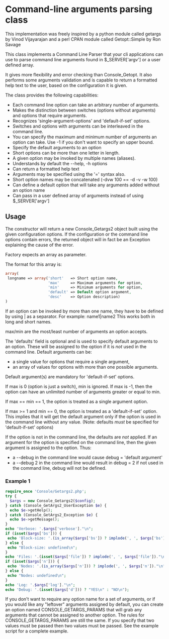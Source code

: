 Command-line arguments parsing class
====================================

This implementation was freely inspired by a python module called getargs by Vinod Vijayarajan and a perl CPAN module called Getopt::Simple by Ron Savage

This class implements a Command Line Parser that your cli applications can use to parse command line arguments found in $_SERVER['argv'] or a user defined array.

It gives more flexibility and error checking than Console_Getopt. It also performs some arguments validation and is capable to return a formatted help text to the user, based on the configuration it is given.

The class provides the following capabilities:

- Each command line option can take an arbitrary number of arguments.
- Makes the distinction between switches (options without arguments) and options that require arguments.
- Recognizes 'single-argument-options' and 'default-if-set' options.
- Switches and options with arguments can be interleaved in the command line.
- You can specify the maximum and minimum number of arguments an option can take. Use -1 if you don't want to specify an upper bound.
- Specify the default arguments to an option
- Short options can be more than one letter in length.
- A given option may be invoked by multiple names (aliases).
- Understands by default the --help, -h options
- Can return a formatted help text
- Arguments may be specified using the '=' syntax also.
- Short option names may be concatenated (-dvw 100 == -d -v -w 100)
- Can define a default option that will take any arguments added without an option name
- Can pass in a user defined array of arguments instead of using $_SERVER['argv']

Usage
-----

The constructor will return a new Console_Getargs2 object built using the given configuration options. If the configuration or the command line options contain errors, the returned object will in fact be an Exception explaining the cause of the error.

Factory expects an array as parameter.

The format for this array is:

```php
array(
 longname => array('short'   => Short option name,
                   'max'     => Maximum arguments for option,
                   'min'     => Minimum arguments for option,
                   'default' => Default option argument,
                   'desc'    => Option description)
)
```

If an option can be invoked by more than one name, they have to be defined by using | as a separator.
For example: name1|name2
This works both in long and short names.

max/min are the most/least number of arguments an option accepts.

The 'defaults' field is optional and is used to specify default arguments to an option. These will be assigned to the option if it is *not* used in the command line.
Default arguments can be:

- a single value for options that require a single argument,
- an array of values for options with more than one possible arguments.

Default argument(s) are mandatory for 'default-if-set' options.

If max is 0 (option is just a switch), min is ignored.
If max is -1, then the option can have an unlimited number of arguments greater or equal to min.

If max == min == 1, the option is treated as a single argument option.

If max >= 1 and min == 0, the option is treated as a 'default-if-set' option. This implies that it will get the default argument only if the option is used in the command line without any value. (Note: defaults *must* be specified for 'default-if-set' options)

If the option is not in the command line, the defaults are *not* applied. If an argument for the option is specified on the command line, then the given argument is assigned to the option.
Thus:

- a --debug in the command line would cause debug = 'default argument'
- a --debug 2 in the command line would result in debug = 2
 if not used in the command line, debug will not be defined.

### Example 1

```php
require_once 'Console/Getargs2.php';
try {
  $args = new Console_Getargs2($config);
} catch (Console_GetArgs2_UserException $e) {
  echo $e->getHelp();
} catch (Console_GetArgs2_Exception $e) {
  echo $e->getMessage();
}
echo 'Verbose: '.$args['verbose']."\n";
if (isset($args['bs'])) {
 echo 'Block-size: '.(is_array($args['bs']) ? implode(', ', $args['bs'])."\n" : $args['bs']."\n");
} else {
 echo "Block-size: undefined\n";
}
echo 'Files: '.(isset($args['file']) ? implode(', ', $args['file'])."\n" : "undefined\n");
if (isset($args['n'])) {
 echo 'Nodes: '.(is_array($args['n'])) ? implode(', ', $args['n'])."\n" : $args['n']."\n");
} else {
 echo "Nodes: undefined\n";
}
echo 'Log: '.$args['log']."\n";
echo 'Debug: '.(isset($args['d'])) ? "YES\n" : "NO\n");
```

If you don't want to require any option name for a set of arguments, or if you would like any "leftover" arguments assigned by default, you can create an option named CONSOLE_GETARGS_PARAMS that will grab any arguments that cannot be assigned to another option. The rules for CONSOLE_GETARGS_PARAMS are still the same. If you specify that two values must be passed then two values must be passed. See the example script for a complete example.

